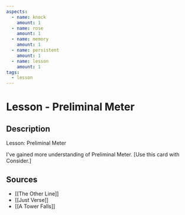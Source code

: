 ```yaml
---
aspects: 
  - name: knock
    amount: 1
  - name: rose
    amount: 1
  - name: memory
    amount: 1
  - name: persistent
    amount: 1
  - name: lesson
    amount: 1
tags:
  - lesson
---
```


# Lesson - Preliminal Meter

## Description
Lesson: Preliminal Meter

I've gained more understanding of Preliminal Meter. [Use this card with Consider.]
## Sources
- [[The Other Line]]
- [[Just Verse]]
- [[A Tower Falls]]